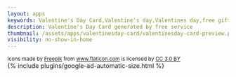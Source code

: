 ```yaml
---
layout: apps
keywords: Valentine's Day Card,Valentine's day,Valentines day,free gift card
description: Valentine's Day Card generated by free service
thumbnail: /assets/apps/valentinesday-card/valentinesday-card-preview.png
visibility: no-show-in-home
---
```

<link href="https://fonts.googleapis.com/css?family=Merienda|Tangerine" rel="stylesheet">

<div id="app" class="mt-4">
  <valentinesday-card></valentinesday-card>
</div>

<script src="/assets/apps/valentinesday-card/vendor.f24970ba9de8133f9571.js"></script>
<script src="/assets/apps/valentinesday-card/main.7b41f95c8592928d7ceb.js"></script>

<div class="row mt-5">
  <small class="col-12 text-muted text-right">
  <div>Icons made by <a href="https://www.freepik.com/" title="Freepik" rel="nofollow" class="text-muted">Freepik</a> from <a href="https://www.flaticon.com/" title="Flaticon" rel="nofollow" class="text-muted">www.flaticon.com</a> is licensed by <a href="http://creativecommons.org/licenses/by/3.0/" title="Creative Commons BY 3.0" target="_blank" rel="nofollow" class="text-muted">CC 3.0 BY</a></div>
  </small>
</div>

<div class="container"><div class="col-12 my-3">{% include plugins/google-ad-automatic-size.html %}</div></div>